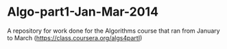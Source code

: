 Algo-part1-Jan-Mar-2014
=======================

A repository for work done for the Algorithms course that ran from January to March (https://class.coursera.org/algs4partI)
